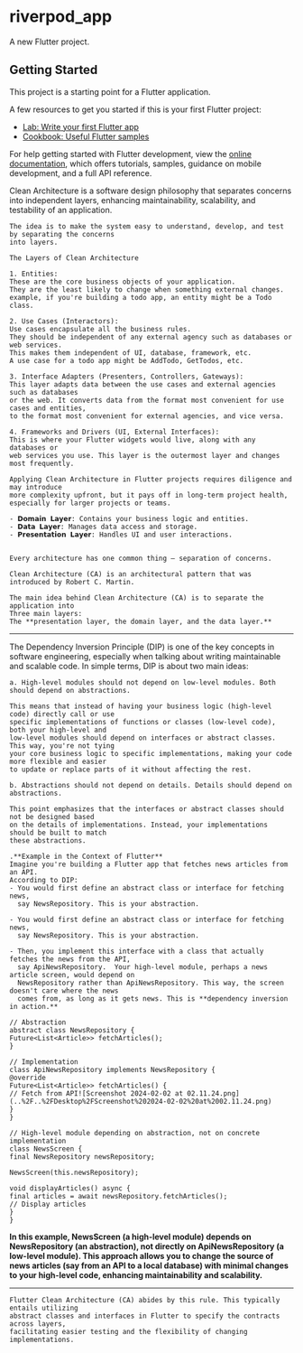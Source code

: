# riverpod_app

A new Flutter project.

## Getting Started

This project is a starting point for a Flutter application.

A few resources to get you started if this is your first Flutter project:

- [Lab: Write your first Flutter app](https://docs.flutter.dev/get-started/codelab)
- [Cookbook: Useful Flutter samples](https://docs.flutter.dev/cookbook)

For help getting started with Flutter development, view the
[online documentation](https://docs.flutter.dev/), which offers tutorials,
samples, guidance on mobile development, and a full API reference.

[//]: # (    Clean Code)
    Clean Architecture is a software design philosophy that separates concerns 
    into independent layers, enhancing maintainability,
    scalability, and testability of an application. 

    The idea is to make the system easy to understand, develop, and test by separating the concerns 
    into layers.

    The Layers of Clean Architecture

    1. Entities:
    These are the core business objects of your application. 
    They are the least likely to change when something external changes. 
    example, if you're building a todo app, an entity might be a Todo class.

    2. Use Cases (Interactors):
    Use cases encapsulate all the business rules. 
    They should be independent of any external agency such as databases or web services. 
    This makes them independent of UI, database, framework, etc. 
    A use case for a todo app might be AddTodo, GetTodos, etc.
    
    3. Interface Adapters (Presenters, Controllers, Gateways): 
    This layer adapts data between the use cases and external agencies such as databases 
    or the web. It converts data from the format most convenient for use cases and entities, 
    to the format most convenient for external agencies, and vice versa.

    4. Frameworks and Drivers (UI, External Interfaces):
    This is where your Flutter widgets would live, along with any databases or 
    web services you use. This layer is the outermost layer and changes most frequently.

    Applying Clean Architecture in Flutter projects requires diligence and may introduce 
    more complexity upfront, but it pays off in long-term project health,
    especially for larger projects or teams.

    - 𝗗𝗼𝗺𝗮𝗶𝗻 𝗟𝗮𝘆𝗲𝗿: Contains your business logic and entities.
    - 𝗗𝗮𝘁𝗮 𝗟𝗮𝘆𝗲𝗿: Manages data access and storage.
    - 𝗣𝗿𝗲𝘀𝗲𝗻𝘁𝗮𝘁𝗶𝗼𝗻 𝗟𝗮𝘆𝗲𝗿: Handles UI and user interactions.


    Every architecture has one common thing — separation of concerns.

    Clean Architecture (CA) is an architectural pattern that was introduced by Robert C. Martin.

    The main idea behind Clean Architecture (CA) is to separate the application into 
    Three main layers:
    The **presentation layer, the domain layer, and the data layer.**

******************************************************************

[//]: # (DIP: Depency of Inversion)
    The Dependency Inversion Principle (DIP) is one of the key concepts in software engineering, especially when talking about writing maintainable and scalable code. In simple terms, DIP is about two main ideas:
    
    a. High-level modules should not depend on low-level modules. Both should depend on abstractions.

    This means that instead of having your business logic (high-level code) directly call or use 
    specific implementations of functions or classes (low-level code), both your high-level and 
    low-level modules should depend on interfaces or abstract classes. This way, you're not tying
    your core business logic to specific implementations, making your code more flexible and easier 
    to update or replace parts of it without affecting the rest.

    b. Abstractions should not depend on details. Details should depend on abstractions.

    This point emphasizes that the interfaces or abstract classes should not be designed based 
    on the details of implementations. Instead, your implementations should be built to match 
    these abstractions.

    .**Example in the Context of Flutter**
    Imagine you're building a Flutter app that fetches news articles from an API. 
    According to DIP:
    - You would first define an abstract class or interface for fetching news, 
      say NewsRepository. This is your abstraction.

    - You would first define an abstract class or interface for fetching news,
      say NewsRepository. This is your abstraction.

    - Then, you implement this interface with a class that actually fetches the news from the API,
      say ApiNewsRepository.  Your high-level module, perhaps a news article screen, would depend on
      NewsRepository rather than ApiNewsRepository. This way, the screen doesn't care where the news
      comes from, as long as it gets news. This is **dependency inversion in action.**

    // Abstraction
    abstract class NewsRepository {
    Future<List<Article>> fetchArticles();
    }
    
    // Implementation
    class ApiNewsRepository implements NewsRepository {
    @override
    Future<List<Article>> fetchArticles() {
    // Fetch from API![Screenshot 2024-02-02 at 02.11.24.png](..%2F..%2FDesktop%2FScreenshot%202024-02-02%20at%2002.11.24.png)
    }
    }
    
    // High-level module depending on abstraction, not on concrete implementation
    class NewsScreen {
    final NewsRepository newsRepository;
    
    NewsScreen(this.newsRepository);
    
    void displayArticles() async {
    final articles = await newsRepository.fetchArticles();
    // Display articles
    }
    }

**In this example, NewsScreen (a high-level module) depends on NewsRepository (an abstraction), 
    not directly on ApiNewsRepository (a low-level module). This approach allows you to change
    the source of news articles (say from an API to a local database) with minimal changes 
    to your high-level code, enhancing maintainability and scalability.**

******************************************************************
    Flutter Clean Architecture (CA) abides by this rule. This typically entails utilizing
    abstract classes and interfaces in Flutter to specify the contracts across layers,
    facilitating easier testing and the flexibility of changing implementations.



















